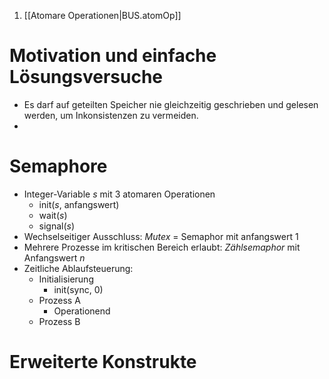 
1. [[Atomare Operationen|BUS.atomOp]]

# Motivation und einfache Lösungsversuche
- Es darf auf geteilten Speicher nie gleichzeitig geschrieben und gelesen werden, um Inkonsistenzen zu vermeiden.
- 

# Semaphore
- Integer-Variable $s$ mit 3 atomaren Operationen
  - init($s$, anfangswert)
  - wait($s$)
  - signal($s$)
- Wechselseitiger Ausschluss: *Mutex* = Semaphor mit anfangswert $1$
- Mehrere Prozesse im kritischen Bereich erlaubt: *Zählsemaphor* mit Anfangswert $n$
- Zeitliche Ablaufsteuerung:
  - Initialisierung
    - init(sync, 0)
  - Prozess A
    - Operationend
  - Prozess B

# Erweiterte Konstrukte